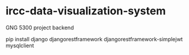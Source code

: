 # ircc-data-visualization-system
GNG 5300 project backend

pip install django djangorestframework djangorestframework-simplejwt mysqlclient
